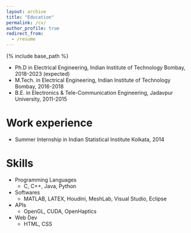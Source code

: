 ```yaml
---
layout: archive
title: "Education"
permalink: /cv/
author_profile: true
redirect_from:
  - /resume
---
```


{% include base_path %}

* Ph.D in Electrical Engineering, Indian Institute of Technology Bombay, 2018-2023 (expected)
* M.Tech. in Electrical Engineering, Indian Institute of Technology Bombay, 2016-2018
* B.E. in Electronics & Tele-Communication Engineering, Jadavpur University, 2011-2015

Work experience
======
* Summer Internship in Indian Statistical Institute Kolkata, 2014
  
Skills
======
* Programming Languages 
  * C, C++, Java, Python
* Softwares
  * MATLAB, LATEX, Houdini, MeshLab, Visual Studio, Eclipse 
* APIs
  * OpenGL, CUDA, OpenHaptics
* Web Dev
  * HTML, CSS